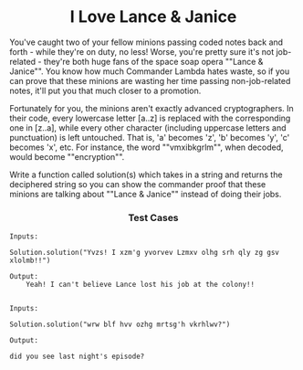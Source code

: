 <h1 align= "center"><b>I Love Lance & Janice</b></h1>

You've caught two of your fellow minions passing coded notes back and forth - while they're on duty, no less! Worse, you're pretty sure it's not job-related - they're both huge fans of the space soap opera ""Lance & Janice"". You know how much Commander Lambda hates waste, so if you can prove that these minions are wasting her time passing non-job-related notes, it'll put you that much closer to a promotion.

Fortunately for you, the minions aren't exactly advanced cryptographers. In their code, every lowercase letter [a..z] is replaced with the corresponding one in [z..a], while every other character (including uppercase letters and punctuation) is left untouched. That is, 'a' becomes 'z', 'b' becomes 'y', 'c' becomes 'x', etc. For instance, the word ""vmxibkgrlm"", when decoded, would become ""encryption"".

Write a function called solution(s) which takes in a string and returns the deciphered string so you can show the commander proof that these minions are talking about ""Lance & Janice"" instead of doing their jobs.

<h3 align= "center"><b>Test Cases </b></h3>

```
Inputs:

Solution.solution("Yvzs! I xzm'g yvorvev Lzmxv olhg srh qly zg gsv xlolmb!!")

Output:
    Yeah! I can't believe Lance lost his job at the colony!!


Inputs:

Solution.solution("wrw blf hvv ozhg mrtsg'h vkrhlwv?")

Output:
    
did you see last night's episode?

``` 